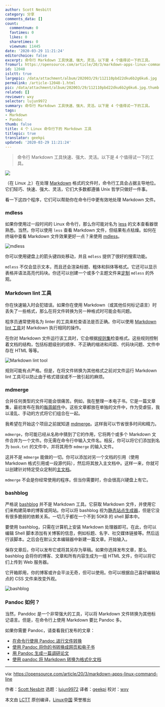 ```yaml
---
author: Scott Nesbitt
category: 分享
comments_data: []
count:
  commentnum: 0
  favtimes: 0
  likes: 0
  sharetimes: 0
  viewnum: 11445
date: '2020-03-29 11:21:24'
editorchoice: false
excerpt: 命令行 Markdown 工具快速、强大、灵活。以下是 4 个值得试一下的工具。
fromurl: https://opensource.com/article/20/3/markdown-apps-linux-command-line
id: 12048
islctt: true
largepic: /data/attachment/album/202003/29/112110pbd22dku6b2g6ku6.jpg
permalink: /article-12048-1.html
pic: /data/attachment/album/202003/29/112110pbd22dku6b2g6ku6.jpg.thumb.jpg
related: []
reviewer: wxy
selector: lujun9972
summary: 命令行 Markdown 工具快速、强大、灵活。以下是 4 个值得试一下的工具。
tags:
- Markdown
- Pandoc
thumb: false
title: 4 个 Linux 命令行下的 Markdown 工具
titlepic: true
translator: geekpi
updated: '2020-03-29 11:21:24'
---
```



> 
> 命令行 Markdown 工具快速、强大、灵活。以下是 4 个值得试一下的工具。
> 
> 
> 


![](/data/attachment/album/202003/29/112110pbd22dku6b2g6ku6.jpg)


（在 Linux 上）在处理 [Markdown](https://opensource.com/article/19/9/introduction-markdown) 格式的文件时，命令行工具会占据主导地位。它们轻巧、快速、强大、灵活，它们大多数都遵循 Unix 哲学只做好一件事。


看一下这四个程序，它们可以帮助你在命令行中更有效地处理 Markdown 文件。


### mdless


如果你使用过一段时间的 Linux 命令行，那么你可能对名为 [less](https://opensource.com/article/18/4/using-less-view-text-files-command-line) 的文本查看器很熟悉。当然，你可以使用 `less` 查看 Markdown 文件，但结果有点枯燥。如何在终端中查看 Markdown 文件效果更好一点？来使用 [mdless](https://github.com/ttscoff/mdless)。


![mdless](/data/attachment/album/202003/29/112135b776ozjkex6ap373.png "mdless")


你可以使用键盘上的箭头键四处移动，并且 `mdless` 提供了很好的搜索功能。


`mdless` 不仅会显示文本，而且还会渲染标题、粗体和斜体等格式。它还可以显示表格并语法高亮代码块。你还可以创建一个或多个主题文件来[定制](https://github.com/ttscoff/mdless#customization) `mdless` 的外观。


### Markdown lint 工具


你在快速输入时会犯错误。如果你在使用 Markdown（或其他任何标记语言）时丢失了一些格式，那么在将文件转换为另一种格式时可能会有问题。


程序员通常使用名为 linter 的工具来检查语法是否正确。你可以使用 [Markdown lint 工具](https://github.com/markdownlint/markdownlint)对 Markdown 执行相同的操作。


在你对 Markdown 文件运行该工具时，它会根据[规则集](https://github.com/markdownlint/markdownlint/blob/master/docs/RULES.md)检查格式。这些规则控制着文档的结构，包括标题级别的顺序、不正确的缩进和间距、代码块问题、文件中存在 HTML 等等。


![Markdown lint tool](/data/attachment/album/202003/29/112141dxzffoxixy6io8tx.png "Markdown lint tool")


规则可能有点严格。但是，在将文件转换为其他格式之前对文件运行 Markdown lint 工具可以防止由于格式错误或不一致引起的麻烦。


### mdmerge


合并任何类型的文件可能会很痛苦。例如，我在整理一本电子书。它是一篇文章集，最初发布在我的[每周邮件](https://buttondown.email/weeklymusings)中。这些文章都放在单独的文件中，作为受虐狂，我以凌乱、手动的方式将它们组合在一起。


我希望在开始这个项目之前就知道 [mdmerge](https://github.com/JeNeSuisPasDave/MarkdownTools)。这样我可以节省很多时间和精力。


`mdmerge`，你可能已经从名称中猜到了它的作用，它将两个或多个 Markdown 文件合并为一个文件。你无需在命令行中输入文件名。相反，你可以将它们添加到名为 `book.txt` 的文件中，并将其用作 `mdmerge` 的输入文件。


这并不是 `mdmerge` 能做的一切。你可以添加对另一个文档的引用（使用 Markdown 格式引用或一段源代码），然后将其放入主文档中。这样一来，你就可以创建针对特定受众定制的[主文档](https://help.libreoffice.org/6.2/en-US/text/swriter/guide/globaldoc.html)。


`mdmerge` 不会是你经常使用的程序。但当你需要时，你会很高兴硬盘上有它。


### bashblog


严格说 [bashblog](https://github.com/cfenollosa/bashblog) 并不是 Markdown 工具。它获取 Markdown 文件，并使用它们来构建简单的博客或网站。你可以将 bashblog 视为[静态站点生成器](https://en.wikipedia.org/wiki/Web_template_system#Static_site_generators)，但是它没有很多脆弱的依赖关系。一切几乎都在一个不到 50KB 的 shell 脚本中。


要使用 bashblog，只需在计算机上安装 Markdown 处理器即可。在此，你可以编辑 Shell 脚本添加有关博客的信息，例如标题、名字、社交媒体链接等。然后运行该脚本。之后会在默认文本编辑器中新建一篇文章。开始输入。


保存文章后，你可以发布它或将其另存为草稿。如果你选择发布文章，那么 bashblog 会将你的博客、文章和所有内容生成为一组 HTML 文件，你可以将它们上传到 Web 服务器。


它开箱即用，你的博客或许会平淡无奇，但可以使用。你可以根据自己喜好编辑站点的 CSS 文件来改变外观。


![bashblog](/data/attachment/album/202003/29/112143sy8eqz1lq89pc9kh.png "bashblog")


### Pandoc 如何？


当然，Panddoc 是一个非常强大的工具，可以将 Markdown 文件转换为其他标记语言。但是，在命令行上使用 Markdown 要比 Pandoc 多。


如果你需要 Pandoc，请查看我们发布的文章：


* [在命令行使用 Pandoc 进行文件转换](/article-10228-1.html)
* [使用 Pandoc 将你的书转换成网页和电子书](/article-10287-1.html)
* [用 Pandoc 生成一篇调研论文](/article-10179-1.html)
* [使用 pandoc 将 Markdown 转换为格式化文档](/article-11160-1.html)




---


via: <https://opensource.com/article/20/3/markdown-apps-linux-command-line>


作者：[Scott Nesbitt](https://opensource.com/users/scottnesbitt) 选题：[lujun9972](https://github.com/lujun9972) 译者：[geekpi](https://github.com/geekpi) 校对：[wxy](https://github.com/wxy)


本文由 [LCTT](https://github.com/LCTT/TranslateProject) 原创编译，[Linux中国](https://linux.cn/) 荣誉推出